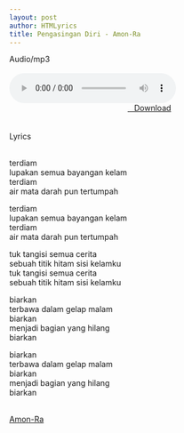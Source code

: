 ```yaml
---
layout: post
author: HTMLyrics
title: Pengasingan Diri - Amon-Ra
---
```


<div class="htl">Audio/mp3</div><br />

<audio class='js-player' style="--plyr-color-main: #212121;" controls>
<source src="https://drive.google.com/uc?authuser=0&id=1u2tpyOjYJEmh10vZvbHv4QXPGo7pnCnH&export=download" type="audio/mp3">
</audio><br />

<center>
<a href="https://drive.google.com/uc?authuser=0&id=1u2tpyOjYJEmh10vZvbHv4QXPGo7pnCnH&export=download" class="hbt"><i class="fa fa-chevron-down" aria-hidden="true"></i>&nbsp; &nbsp;Download</a>
</center><br />
<br />

<div class="htl">Lyrics</div><br />

terdiam<br />
lupakan semua bayangan kelam<br />
terdiam<br />
air mata darah pun tertumpah<br />

terdiam<br />
lupakan semua bayangan kelam<br />
terdiam<br />
air mata darah pun tertumpah<br />

tuk tangisi semua cerita<br />
sebuah titik hitam sisi kelamku<br />
tuk tangisi semua cerita<br />
sebuah titik hitam sisi kelamku<br />

biarkan<br />
terbawa dalam gelap malam<br />
biarkan<br />
menjadi bagian yang hilang<br />
biarkan<br />

biarkan<br />
terbawa dalam gelap malam<br />
biarkan<br />
menjadi bagian yang hilang<br />
biarkan<br />
<br />

<i class="fa fa-hashtag" aria-hidden="true"></i>
<a href="/artist/amonra">Amon-Ra</a>
